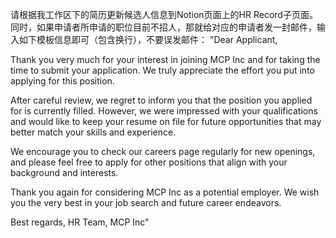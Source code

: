 请根据我工作区下的简历更新候选人信息到Notion页面上的HR Record子页面。同时，如果申请者所申请的职位目前不招人，那就给对应的申请者发一封邮件，输入如下模板信息即可（包含换行），不要误发邮件：
"Dear Applicant,

Thank you very much for your interest in joining MCP Inc and for taking the time to submit your application. We truly appreciate the effort you put into applying for this position.

After careful review, we regret to inform you that the position you applied for is currently filled. However, we were impressed with your qualifications and would like to keep your resume on file for future opportunities that may better match your skills and experience.

We encourage you to check our careers page regularly for new openings, and please feel free to apply for other positions that align with your background and interests.

Thank you again for considering MCP Inc as a potential employer. We wish you the very best in your job search and future career endeavors.

Best regards,
HR Team, MCP Inc"